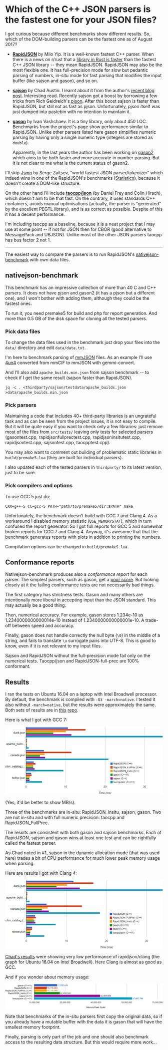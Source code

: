 
# Which of the C++ JSON parsers is the fastest one for your JSON files?

I got curious because different benchmarks show different results.
So, which of the DOM-building parsers can be the fastest one as of August 2017?

* [**RapidJSON**](http://rapidjson.org/) by Milo Yip.
  It is a well-known fastest C++ parser.
  When there is a news on r/rust that a [library in Rust is faster][3]
  than the fastest C++ JSON library -- they mean RapidJSON.
  RapidJSON may also be the most flexible one. It has full-precision mode
  for slow but pedantic parsing of numbers, in-situ mode for fast
  parsing that modifies the input buffer (like sajson and gason), and so on.

* [**sajson**](https://github.com/chadaustin/sajson) by Chad Austin.
  I learnt about it from the author's [recent blog post][1].
  Interesting read. Recently sajson got a boost by borrowing a few tricks
  from Rich Geldreich's [pjson](https://pastebin.com/hnhSTL3h).
  After this boost sajson is faster than RapidJSON, but still not as fast
  as pjson.
  Unfortunately, pjson itself was just dumped into pastebin
  with no intention to maintain it.

* [**gason**](https://github.com/vivkin/gason) by Ivan Vashchaev.
  It is a tiny library, only about 450 LOC.
  Benchmarks from the project's page show performance similar to RapidJSON.
  Unlike other parsers listed here gason simplifies numeric parsing by
  having only a single numeric type (integers are stored as `double`).

  Apparently, in the last years the author has been working on
  [gason2](https://github.com/vivkin/jzon) which aims to be both faster
  and more accurate in number parsing.
  But it is not clear to me what is the current status of gason2.

I'll skip [Jsmn](https://github.com/zserge/jsmn) by Serge Zaitsev,
"world fastest JSON parser/tokenizer" which indeed wins in one of
the RapidJSON's benchmarks ([Statistics][2]),
because it doesn't create a DOM-like structure.

On the other hand I'll include
[**taocpp/json**](https://github.com/taocpp/json) (by Daniel Frey and
Colin Hirsch), which doesn't aim to be that fast. On the contrary,
it uses standards C++ containers, avoids manual optimisations (actually,
the parser is "generated" by the excellent PEGTL library), and is as
correct as possible. Despite of this it has a decent performance.

I'm including taocpp as a baseline, because it is a neat
project that I may use at some point -- if not for JSON then
for CBOR (good alternative to MessagePack and UBJSON).
Unlike most of the other JSON parsers taocpp has bus factor 2 not 1.

---

The easiest way to compare the parsers is to run RapidJSON's
[nativejson-benchmark](https://github.com/miloyip/nativejson-benchmark)
with own data files.

## nativejson-benchmark

This benchmark has an impressive collection of more than 40 C and C++ parsers.
It does not have pjson and gason2 (it has a pjson but a different one),
and I won't bother with adding them, although they could be the fastest ones.

To run it, you need premake5 for build and php for report generation.
And more than 0.5 GB of the disk space for cloning all the tested parsers.

### Pick data files

To change the data files used in the benchmark just drop your files
into the `data/` directory and edit `data/data.txt`.

I'm here to benchmark parsing of [mmJSON](https://pdbj.org/help/mmjson) files.
As an example I'll use
[4un4](http://www.rcsb.org/pdb/explore.do?structureId=4un4)
converted from mmCIF to mmJSON with gemmi-convert.

And I'll also add `apache_builds.min.json` from sajson benchmark --
to check if I get the same result (sajson faster than RapidJSON).

    jq -c . <thirdparty/sajson/testdata/apache_builds.json >data/apache_builds.min.json


### Pick parsers

Maintaining a code that includes 40+ third-party libraries is an ungrateful
task and as can be seen from the project issues, it is not easy to compile.
But it will be quite easy if you want to check only a few libraries:
just remove most of the files from `src/tests/` leaving only
tests for selected parsers (gasontest.cpp, rapidjsonfullprectest.cpp,
rapidjsoninsitutest.cpp, rapidjsontest.cpp, sajsontest.cpp, taocpptest.cpp).

You may also want to comment out building of problematic static libraries
in `build/premake5.lua` (they are built for individual parsers).

I also updated each of the tested parsers in `thirdparty/`
to its latest version, just to be sure.

### Pick compilers and options

To use GCC 5 just do:

    CXX=g++-5 CC=gcc-5 PATH="path/to/premake5/dir:$PATH" make

Unfortunately, the benchmark doesn't build with GCC 7 and Clang 4.
As a workaround I disabled memory statistic (`USE_MEMORYSTAT`),
which in turn confused the report generator. So I got full reports
for GCC 5 and somewhat broken reports for GCC 7 and Clang 4.
Anyway, it's awesome that that the benchmark generates reports with plots
in addition to printing the numbers.

Compilation options can be changed in `build/premake5.lua`.

## Conformance reports

Nativejson-benchmark produces also a *conformance report* for each parser.
The simplest parsers, such as gason, get a
[poor score](https://rawgit.com/miloyip/nativejson-benchmark/master/sample/conformance.html).
But looking closely at it the failing conformance tests are not necessarily
bad things.

The first category has strictness tests. Gason and many others are
intentionally more liberal in accepting input than the JSON standard.
This may actually be a good thing.

Then, numerical accuracy. For example, gason stores 1.234e-10
as 1.2340000000000014e-10 instead of 1.2340000000000001e-10.
A trade-off between speed and accuracy.

Finally, gason does not handle correctly the null byte (`\0`) in the middle
of a string, and fails to translate `\u` surrogate pairs into UTF-8.
This is good to know, even if it is not relevant to my input files.

Sajson and RapidJSON without the full-precision mode fail only on the
numerical tests. Taocpp/json and RapidJSON-full-prec are 100% conformant.

## Results

I ran the tests on Ubuntu 16.04 on a laptop with Intel Broadwell processor.
By default, the benchmark is compiled with `-O3 -march=native`.
I tested it also without `-march=native`, but the results were
approximately the same. Both sets of results are in
[this](https://rawgit.com/project-gemmi/benchmarking-json/master/result-native/performance_Corei7-5600U@2.60GHz_linux64_gcc5.4.html)
[repo](https://rawgit.com/project-gemmi/benchmarking-json/master/result-generic/performance_Corei7-5600U@2.60GHz_linux64_gcc5.4.html).

Here is what I got with GCC 7:

![GCC7 results](img/json-parse-gcc7.png)

(Yes, it'd be better to show MB/s).

Three of the benchmarks are in-situ: RapidJSON_Insitu, sajson, gason.
Two are not in-situ and with full numeric precision:
taocpp and RapidJSON_FullPrec.

The results are consistent with both gason and sajson benchmarks.
Each of RapidJSON, sajson and gason wins at least one test and can be
rightfully called the fastest parser.

As Chad noted in #1, sajson in the dynamic allocation mode
(that was used here) trades a bit of CPU performance for much lower
peak memory usage when parsing.

Here are results I got with Clang 4:

![Clang 4 results](img/json-parse-clang4.png)

[Chad's results][1] were showing very low performance of rapidjson/clang
(the graph for Ubuntu 16.04 on Intel Broadwell). Here Clang is almost
as good as GCC.

And if you wonder about memory usage:

![Memory usage](img/json-memory-gcc5.png)

Note that benchmarks of the in-situ parsers first copy the original data,
so if you already have a mutable buffer with the data
it is gason that will have the smallest memory footprint.

Finally, parsing is only part of the job and one should also benchmark access
to the resulting data structure. But this would require more work...

[1]: https://chadaustin.me/2017/05/writing-a-really-really-fast-json-parser/
[2]: https://rawgit.com/miloyip/nativejson-benchmark/master/sample/performance_Corei7-4980HQ@2.80GHz_mac64_clang7.0.html#4.%20Statistics
[3]: https://www.reddit.com/r/rust/comments/6albr0/serde_compared_to_the_fastest_c_json_library/
